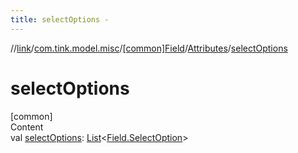 ```yaml
---
title: selectOptions -
---
```

//[link](../../../index.md)/[com.tink.model.misc](../../index.md)/[[common]Field](../index.md)/[Attributes](index.md)/[selectOptions](select-options.md)



# selectOptions  
[common]  
Content  
val [selectOptions](select-options.md): [List](https://kotlinlang.org/api/latest/jvm/stdlib/kotlin.collections/-list/index.html)<[Field.SelectOption](../-select-option/index.md)>  



